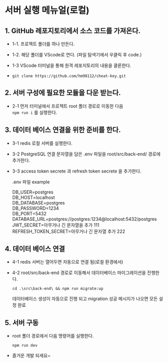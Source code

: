 # 서버 실행 메뉴얼(로컬)
## 1. GitHub 레포지토리에서 소스 코드를 가져온다.

- 1-1. 프로젝트 폴더를 하나 만든다.

- 1-2. 해당 폴더를 VScode로 연다. (파일 탐색기에서 우클릭 후 code.) 

- 1-3 VScode 터미널을 통해 원격 레포지토리의 내용을 클론한다.

- ``` git clone https://github.com/hm98112/cheat-key.git ```

## 2. 서버 구성에 필요한 모듈을 다운 받는다.

- 2-1 먼저 터미널에서 프로젝트 root 폴더 경로로 이동한 다음   
```npm run i``` 를 실행한다.

## 3. 데이터 베이스 연결을 위한 준비를 한다.

- 3-1 redis 로컬 서버를 실행한다.

- 3-2 PostgreSQL 연결 문자열을 담은 .env 파일을 root/src/back-end/ 경로에 추가한다.

- 3-3 access token secrete 과 refresh token secrete 을 추가한다.

    .env 파일 example

    DB_USER=postgres  
    DB_HOST=localhost  
    DB_DATABASE=postgres  
    DB_PASSWORD=1234  
    DB_PORT=5432  
    DATABASE_URL=postgres://postgres:1234@localhost:5432/postgres  
    JWT_SECRET=아무거나 긴 문자열을 추가 111  
    REFRESH_TOKEN_SECRET=아무거나 긴 문자열 추가 222

## 4. 데이터 베이스 연결

- 4-1 redis 서버는 열어두면 자동으로 연결 됨(로컬 환경에서)

- 4-2 root/src/back-end 경로로 이동해서 데이터베이스 마이그레이션을 진행한다.

    ``` cd .\src\back-end\ && npm run migrate:up ```

    데이터베이스 생성이 자동으로 진행 되고 migration 성공 메시지가 나오면 모든 설정 완료

## 5. 서버 구동

- root 폴더 경로에서 다음 명령어를 실행한다.

    ``` npm run dev ```  
- 즐거운 개발 되세요~